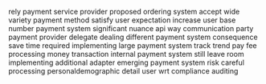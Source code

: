 rely payment service provider proposed ordering system accept wide variety payment method satisfy user expectation increase user base number payment system significant nuance api way communication party payment provider delegate dealing different payment system consequence save time required implementing large payment system track trend pay fee processing money transaction internal payment system still leave room implementing additional adapter emerging payment system risk careful processing personaldemographic detail user wrt compliance auditing
